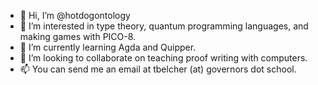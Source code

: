 - 👋 Hi, I’m @hotdogontology
- 👀 I’m interested in type theory, quantum programming languages, and making games with PICO-8.
- 🌱 I’m currently learning Agda and Quipper.
- 💞️ I’m looking to collaborate on teaching proof writing with computers.
- 📫 You can send me an email at tbelcher (at) governors dot school.

<!---
teachbarefoot/teachbarefoot is a ✨ special ✨ repository because its `README.md` (this file) appears on your GitHub profile.
You can click the Preview link to take a look at your changes.
--->
